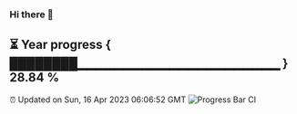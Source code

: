 ### Hi there 👋
⏳ Year progress { ████████▁▁▁▁▁▁▁▁▁▁▁▁▁▁▁▁▁▁▁▁▁▁ } 28.84 %
---
⏰ Updated on Sun, 16 Apr 2023 06:06:52 GMT
![Progress Bar CI](https://github.com/Moyi321/Moyi321/workflows/Progress%20Bar%20CI/badge.svg)
